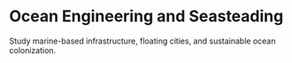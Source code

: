 # Ocean Engineering and Seasteading

Study marine-based infrastructure, floating cities, and sustainable ocean colonization.